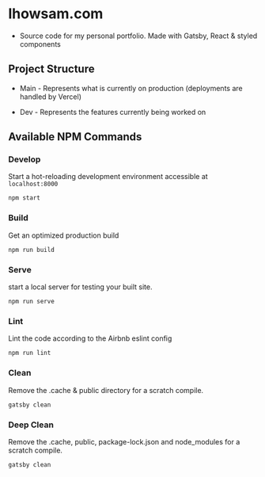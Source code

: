 # lhowsam.com
  * Source code for my personal portfolio. Made with Gatsby, React & styled components


## Project Structure 

* Main - Represents what is currently on production (deployments are handled by Vercel)

* Dev - Represents the features currently being worked on 



## Available NPM Commands

### Develop

Start a hot-reloading development environment accessible at `localhost:8000`

```shell
npm start
```

### Build

Get an optimized production build 

```shell
npm run build
```

### Serve

start a local server for testing your built site.

```shell
npm run serve
```

### Lint

Lint the code according to the Airbnb eslint config 

```shell
npm run lint
```


### Clean

Remove the .cache & public directory for a scratch compile.

```shell
gatsby clean 
```


### Deep Clean

Remove the .cache, public, package-lock.json and node_modules for a scratch compile.

```shell
gatsby clean 
```